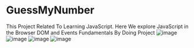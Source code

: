 # GuessMyNumber
This Project Related To Learning JavaScript. Here We explore JavaScript in the Browser DOM and Events Fundamentals By Doing Project
![image](https://github.com/Durjoy1971/GuessMyNumber/assets/91456847/c1f38993-3ab6-477b-9cce-54974e094f6c)
![image](https://github.com/Durjoy1971/GuessMyNumber/assets/91456847/9f5d1f53-c6c2-4052-a6b1-91f79fa4ba4e)
![image](https://github.com/Durjoy1971/GuessMyNumber/assets/91456847/ae449d2b-c96b-46e0-8e23-78a3f1f17c08)
![image](https://github.com/Durjoy1971/GuessMyNumber/assets/91456847/5c4a0413-9048-46a0-916d-11006a03a981)
